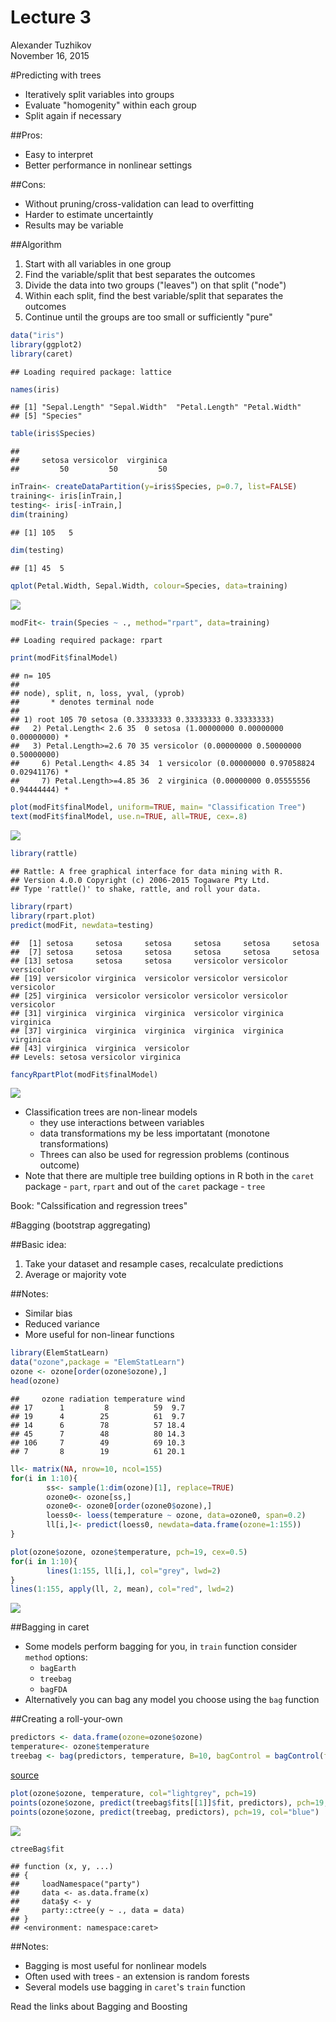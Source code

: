 # Lecture 3
Alexander Tuzhikov  
November 16, 2015  

#Predicting with trees

* Iteratively split variables into groups
* Evaluate "homogenity" within each group
* Split again if necessary

##Pros:

* Easy to interpret
* Better performance in nonlinear settings

##Cons:

* Without pruning/cross-validation can lead to overfitting
* Harder to estimate uncertaintly
* Results may be variable

##Algorithm

1. Start with all variables in one group
2. Find the variable/split that best separates the outcomes
3. Divide the data into two groups ("leaves") on that split ("node")
4. Within each split, find the best variable/split that separates the outcomes
5. Continue until the groups are too small or sufficiently "pure"


```r
data("iris")
library(ggplot2)
library(caret)
```

```
## Loading required package: lattice
```

```r
names(iris)
```

```
## [1] "Sepal.Length" "Sepal.Width"  "Petal.Length" "Petal.Width" 
## [5] "Species"
```

```r
table(iris$Species)
```

```
## 
##     setosa versicolor  virginica 
##         50         50         50
```

```r
inTrain<- createDataPartition(y=iris$Species, p=0.7, list=FALSE)
training<- iris[inTrain,]
testing<- iris[-inTrain,]
dim(training)
```

```
## [1] 105   5
```

```r
dim(testing)
```

```
## [1] 45  5
```

```r
qplot(Petal.Width, Sepal.Width, colour=Species, data=training)
```

![](lecture.3_files/figure-html/unnamed-chunk-1-1.png) 

```r
modFit<- train(Species ~ ., method="rpart", data=training)
```

```
## Loading required package: rpart
```

```r
print(modFit$finalModel)
```

```
## n= 105 
## 
## node), split, n, loss, yval, (yprob)
##       * denotes terminal node
## 
## 1) root 105 70 setosa (0.33333333 0.33333333 0.33333333)  
##   2) Petal.Length< 2.6 35  0 setosa (1.00000000 0.00000000 0.00000000) *
##   3) Petal.Length>=2.6 70 35 versicolor (0.00000000 0.50000000 0.50000000)  
##     6) Petal.Length< 4.85 34  1 versicolor (0.00000000 0.97058824 0.02941176) *
##     7) Petal.Length>=4.85 36  2 virginica (0.00000000 0.05555556 0.94444444) *
```

```r
plot(modFit$finalModel, uniform=TRUE, main= "Classification Tree")
text(modFit$finalModel, use.n=TRUE, all=TRUE, cex=.8)
```

![](lecture.3_files/figure-html/unnamed-chunk-1-2.png) 

```r
library(rattle)
```

```
## Rattle: A free graphical interface for data mining with R.
## Version 4.0.0 Copyright (c) 2006-2015 Togaware Pty Ltd.
## Type 'rattle()' to shake, rattle, and roll your data.
```

```r
library(rpart)
library(rpart.plot)
predict(modFit, newdata=testing)
```

```
##  [1] setosa     setosa     setosa     setosa     setosa     setosa    
##  [7] setosa     setosa     setosa     setosa     setosa     setosa    
## [13] setosa     setosa     setosa     versicolor versicolor versicolor
## [19] versicolor virginica  versicolor versicolor versicolor versicolor
## [25] virginica  versicolor versicolor versicolor versicolor versicolor
## [31] virginica  virginica  virginica  versicolor virginica  virginica 
## [37] virginica  virginica  virginica  virginica  virginica  virginica 
## [43] virginica  virginica  versicolor
## Levels: setosa versicolor virginica
```

```r
fancyRpartPlot(modFit$finalModel)
```

![](lecture.3_files/figure-html/unnamed-chunk-1-3.png) 

* Classification trees are non-linear models
    * they use interactions between variables
    * data transformations my be less importatant (monotone transformations)
    * Threes can also be used for regression problems (continous outcome)
* Note that there are multiple tree building options in R both in the `caret` package - `part`, `rpart` and out of the `caret` package - `tree`

Book: "Calssification and regression trees"

#Bagging (bootstrap aggregating)

##Basic idea:

1. Take your dataset and resample cases, recalculate predictions
2. Average or majority vote

##Notes:

* Similar bias
* Reduced variance
* More useful for non-linear functions


```r
library(ElemStatLearn)
data("ozone",package = "ElemStatLearn")
ozone <- ozone[order(ozone$ozone),]
head(ozone)
```

```
##     ozone radiation temperature wind
## 17      1         8          59  9.7
## 19      4        25          61  9.7
## 14      6        78          57 18.4
## 45      7        48          80 14.3
## 106     7        49          69 10.3
## 7       8        19          61 20.1
```

```r
ll<- matrix(NA, nrow=10, ncol=155)
for(i in 1:10){
        ss<- sample(1:dim(ozone)[1], replace=TRUE)
        ozone0<- ozone[ss,]
        ozone0<- ozone0[order(ozone0$ozone),]
        loess0<- loess(temperature ~ ozone, data=ozone0, span=0.2)
        ll[i,]<- predict(loess0, newdata=data.frame(ozone=1:155))
}

plot(ozone$ozone, ozone$temperature, pch=19, cex=0.5)
for(i in 1:10){
        lines(1:155, ll[i,], col="grey", lwd=2)
}
lines(1:155, apply(ll, 2, mean), col="red", lwd=2)
```

![](lecture.3_files/figure-html/unnamed-chunk-2-1.png) 

##Bagging in caret

* Some models perform bagging for you, in `train` function consider `method` options:
    * `bagEarth`
    * `treebag`
    * `bagFDA`
* Alternatively you can bag any model you choose using the `bag` function

##Creating a roll-your-own


```r
predictors <- data.frame(ozone=ozone$ozone)
temperature<- ozone$temperature
treebag <- bag(predictors, temperature, B=10, bagControl = bagControl(fit=ctreeBag$fit, predict = ctreeBag$pred, aggregate = ctreeBag$aggregate))
```

[source](http://www.inside-r.org/packages/cran/docs/nbBag)


```r
plot(ozone$ozone, temperature, col="lightgrey", pch=19)
points(ozone$ozone, predict(treebag$fits[[1]]$fit, predictors), pch=19, col="red")
points(ozone$ozone, predict(treebag, predictors), pch=19, col="blue")
```

![](lecture.3_files/figure-html/unnamed-chunk-4-1.png) 

```r
ctreeBag$fit
```

```
## function (x, y, ...) 
## {
##     loadNamespace("party")
##     data <- as.data.frame(x)
##     data$y <- y
##     party::ctree(y ~ ., data = data)
## }
## <environment: namespace:caret>
```

##Notes:

* Bagging is most useful for nonlinear models
* Often used with trees - an extension is random forests
* Several models use bagging in `caret`'s `train` function

Read the links about Bagging and Boosting
